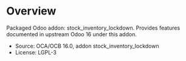 # Overview

Packaged Odoo addon: stock_inventory_lockdown. Provides features documented in upstream Odoo 16 under this addon.

- Source: OCA/OCB 16.0, addon stock_inventory_lockdown
- License: LGPL-3
